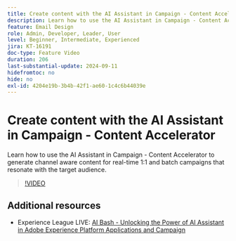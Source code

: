 ```yaml
---
title: Create content with the AI Assistant in Campaign - Content Accelerator
description: Learn how to use the AI Assistant in Campaign - Content Accelerator to generate channel aware content for real-time 1:1 and batch campaigns that resonate with the target audience.
feature: Email Design
role: Admin, Developer, Leader, User
level: Beginner, Intermediate, Experienced
jira: KT-16191
doc-type: Feature Video
duration: 206
last-substantial-update: 2024-09-11
hidefromtoc: no
hide: no
exl-id: 4204e19b-3b4b-42f1-ae60-1c4c6b44039e
---
```

# Create content with the AI Assistant in Campaign - Content Accelerator

Learn how to use the AI Assistant in Campaign - Content Accelerator to generate channel aware content for real-time 1:1 and batch campaigns that resonate with the target audience.

>[!VIDEO](https://video.tv.adobe.com/v/3433569/?learn=on)

## Additional resources

* Experience League LIVE: [AI Bash - Unlocking the Power of AI Assistant in Adobe Experience Platform Applications and Campaign](https://experienceleague.adobe.com/en/docs/events/experience-league-live-recordings/episodes/exl-live-episode-09-26-24)
